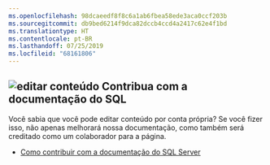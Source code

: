 ```yaml
---
ms.openlocfilehash: 98dcaeedf8f8c6a1ab6fbea58ede3aca0ccf203b
ms.sourcegitcommit: db9bed6214f9dca82dccb4ccd4a2417c62e4f1bd
ms.translationtype: HT
ms.contentlocale: pt-BR
ms.lasthandoff: 07/25/2019
ms.locfileid: "68161806"
---
```

## <a name="edit-contentmediaedit-topic-pencilpng-contribute-sql-documentation"></a>![editar conteúdo](../media/edit-topic-pencil.png) Contribua com a documentação do SQL
Você sabia que você pode editar conteúdo por conta própria? Se você fizer isso, não apenas melhorará nossa documentação, como também será creditado como um colaborador para a página.
- [Como contribuir com a documentação do SQL Server](https://docs.microsoft.com/sql/sql-server/sql-server-docs-contribute)
